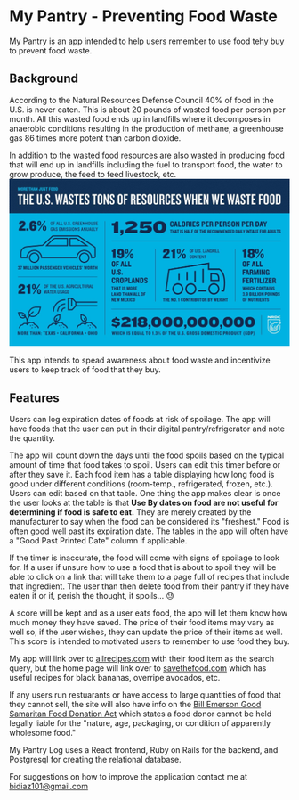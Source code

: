 # My Pantry - Preventing Food Waste

My Pantry is an app intended to help users remember to use food tehy buy to prevent food waste.

## Background
According to the Natural Resources Defense Council 40% of food in the U.S. is never eaten. This is about 20 pounds of wasted food per person per month. All this wasted food ends up in landfills where it decomposes in anaerobic conditions resulting in the production of methane, a greenhouse gas 86 times more potent than carbon dioxide.

In addition to the wasted food resources are also wasted in producing food that will end up in landfills including the fuel to transport food, the water to grow produce, the feed to feed livestock, etc. 
![Infographic](/wasted-2017-infographic.jpg)

This app intends to spead awareness about food waste and incentivize users to keep track of food that they buy.

<!-- Bill emerson good samaritan food donation act -->

## Features
Users can log expiration dates of foods at risk of spoilage. The app will have foods that the user can put in their digital pantry/refrigerator and note the quantity. 

The app will count down the days until the food spoils based on the typical amount of time that food takes to spoil. 
Users can edit this timer before or after they save it. Each food item has a table displaying how long food is good under different conditions (room-temp., refrigerated, frozen, etc.). Users can edit based on that table. 
One thing the app makes clear is once the user looks at the table is that **Use By dates on food are not useful for determining if food is safe to eat.** They are merely created by the manufacturer to say when the food can be considered its "freshest." Food is often good well past its expiration date. The tables in the app will often have a "Good Past Printed Date" column if applicable.

If the timer is inaccurate, the food will come with signs of spoilage to look for. If a user if 
unsure how to use a food that is about to spoil they will be able to click on a link 
that will take them to a page full of recipes that include that ingredient. The user than then delete food 
from their pantry if they have eaten it or if, perish the thought, it spoils... 😓

A score will be kept and as a user eats food, the app will let them know how much money they have saved. 
The price of their food items may vary as well so, if the user wishes, they can update 
the price of their items as well. This score is intended to motivated users to remember to use food they buy.

My app will link over to [allrecipes.com](https://www.allrecipes.com/) with their food item as the search query, but the home page will link over to [savethefood.com](https://savethefood.com/) which has useful recipes for black bananas, overripe avocados, etc. 

If any users run restuarants or have access to large quantities of food that they cannot sell, the site will also have info on the [Bill Emerson Good Samaritan Food Donation Act](https://www.fns.usda.gov/tefap/information-bill-emerson-good-samaritan-food-act) which states a food donor cannot be held legally liable for the "nature, age, packaging, or condition of apparently wholesome food."

My Pantry Log uses a React frontend, Ruby on Rails for the backend, and Postgresql 
for creating the relational database.

For suggestions on how to improve the application contact me at bidiaz101@gmail.com
